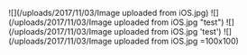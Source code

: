![](/uploads/2017/11/03/Image uploaded from iOS.jpg)
![](/uploads/2017/11/03/Image uploaded from iOS.jpg "test")
![](/uploads/2017/11/03/Image uploaded from iOS.jpg 'test')
![](/uploads/2017/11/03/Image uploaded from iOS.jpg =100x100)
